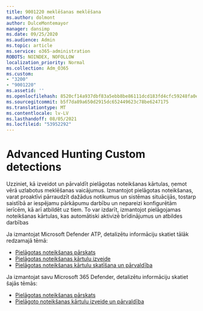 ```yaml
---
title: 9001220 meklēšanas meklēšana
ms.author: dolmont
author: DulceMontemayor
manager: dansimp
ms.date: 09/25/2020
ms.audience: Admin
ms.topic: article
ms.service: o365-administration
ROBOTS: NOINDEX, NOFOLLOW
localization_priority: Normal
ms.collection: Adm_O365
ms.custom:
- "3200"
- "9001220"
ms.assetid: ''
ms.openlocfilehash: 8520cf14a937dbf83a5ebb8be86111dcd183fd4cfc59248fa0ec3a1e2685714f
ms.sourcegitcommit: b5f7da89a650d2915dc652449623c78be6247175
ms.translationtype: MT
ms.contentlocale: lv-LV
ms.lasthandoff: 08/05/2021
ms.locfileid: "53952292"
---
```

# <a name="advanced-hunting-custom-detections"></a>Advanced Hunting Custom detections

Uzziniet, kā izveidot un pārvaldīt pielāgotas noteikšanas kārtulas, ņemot vērā uzlabotus meklēšanas vaicājumus. Izmantojot pielāgotas noteikšanas, varat proaktīvi pārraudzīt dažādus notikumus un sistēmas situācijās, tostarp saistībā ar iespējamu pārkāpumu darbību un nepareizi konfigurētām ierīcēm, kā arī atbildēt uz tiem. To var izdarīt, izmantojot pielāgojamas noteikšanas kārtulas, kas automātiski aktivizē brīdinājumus un atbildes darbības
  
Ja izmantojat Microsoft Defender ATP, detalizētu informāciju skatiet tālāk redzamajā tēmā: 
- [Pielāgotas noteikšanas pārskats](/windows/security/threat-protection/microsoft-defender-atp/overview-custom-detections)
- [Pielāgotas noteikšanas kārtulu izveide](/windows/security/threat-protection/microsoft-defender-atp/custom-detection-rules)
- [Pielāgotas noteikšanas kārtulu skatīšana un pārvaldība](/windows/security/threat-protection/microsoft-defender-atp/custom-detections-manage)

Ja izmantojat savu Microsoft 365 Defender, detalizētu informāciju skatiet šajās tēmās: 
- [Pielāgotas noteikšanas pārskats](/microsoft-365/security/mtp/custom-detections-overview)
- [Pielāgoto noteikšanas kārtulu izveide un pārvaldība](/microsoft-365/security/mtp/custom-detection-rules)
